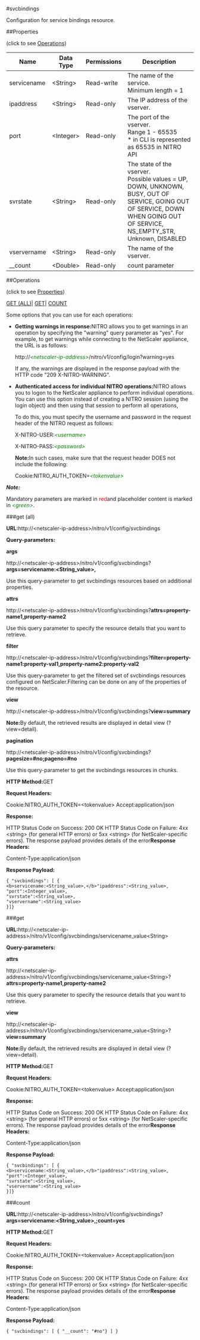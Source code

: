 #svcbindings

Configuration for service bindings resource.


##Properties 
<span>(click to see [Operations](#opera))</span>


<table><thead><tr><th>Name</th><th>Data Type</th><th>Permissions</th><th>Description</th></tr></thead><tbody><tr><td>servicename</td><td>&lt;String></td><td>Read-write</td><td>The name of the service.<br>Minimum length = 1</td></tr><tr><td>ipaddress</td><td>&lt;String></td><td>Read-only</td><td>The IP address of the vserver.</td></tr><tr><td>port</td><td>&lt;Integer></td><td>Read-only</td><td>The port of the vserver.<br>Range 1 - 65535<br>* in CLI is represented as 65535 in NITRO API</td></tr><tr><td>svrstate</td><td>&lt;String></td><td>Read-only</td><td>The state of the vserver.<br>Possible values = UP, DOWN, UNKNOWN, BUSY, OUT OF SERVICE, GOING OUT OF SERVICE, DOWN WHEN GOING OUT OF SERVICE, NS_EMPTY_STR, Unknown, DISABLED</td></tr><tr><td>vservername</td><td>&lt;String></td><td>Read-only</td><td>The name of the vserver.</td></tr><tr><td>__count</td><td>&lt;Double></td><td>Read-only</td><td>count parameter</td></tr></tbody></table>
##Operations 
<span>(click to see [Properties](#prope))</span>


[GET (ALL)](#get-)| [GET]()| [COUNT](#)


Some options that you can use for each operations:
<ul><li><p><b>Getting warnings in response:</b>NITRO allows you to get warnings in an operation by specifying the "warning" query parameter as "yes". For example, to get warnings while connecting to the NetScaler appliance, the URL is as follows:</p><p>http://<span style="color:green;font-style:italic;">&lt;netscaler-ip-address&gt;</span>/nitro/v1/config/login?warning=yes</p><p>If any, the warnings are displayed in the response payload with the HTTP code "209 X-NITRO-WARNING".</p></li><li><p><b>Authenticated access for individual NITRO operations:</b>NITRO allows you to logon to the NetScaler appliance to perform individual operations. You can use this option instead of creating a NITRO session (using the login object) and then using that session to perform all operations,</p><p>To do this, you must specify the username and password in the request header of the NITRO request as follows:</p><p>X-NITRO-USER:<span style="color:green;font-style:italic;">&lt;username&gt;</span></p><p>X-NITRO-PASS:<span style="color:green;font-style:italic;">&lt;password&gt;</span></p><p><b>Note:</b>In such cases, make sure that the request header DOES not include the following:</p><p>Cookie:NITRO_AUTH_TOKEN=<span style="color:green;font-style:italic;">&lt;tokenvalue&gt;</span></p></li></ul>



***Note:*** 
Mandatory parameters are marked in <span style="color:#FF0000;">red</span>and placeholder content is marked in <span style="color:green;font-style:italic">&lt;green&gt;</span>.

###get (all)



<b>URL:</b>http://&lt;netscaler-ip-address&gt;/nitro/v1/config/svcbindings
<b>Query-parameters:</b>
<b>args</b>
http://&lt;netscaler-ip-address&gt;/nitro/v1/config/svcbindings?<b>args=<b>servicename:&lt;String_value&gt;,</b></b>
Use this query-parameter to get svcbindings resources based on additional properties.


<b>attrs</b>
http://&lt;netscaler-ip-address&gt;/nitro/v1/config/svcbindings?<b>attrs=property-name1,property-name2</b>
Use this query parameter to specify the resource details that you want to retrieve.


<b>filter</b>
http://&lt;netscaler-ip-address&gt;/nitro/v1/config/svcbindings?<b>filter=property-name1:property-val1,property-name2:property-val2</b>
Use this query-parameter to get the filtered set of svcbindings resources configured on NetScaler.Filtering can be done on any of the properties of the resource.


<b>view</b>
http://&lt;netscaler-ip-address&gt;/nitro/v1/config/svcbindings?<b>view=summary</b>
<b>Note:</b>By default, the retrieved results are displayed in detail view (?view=detail).


<b>pagination</b>
http://&lt;netscaler-ip-address&gt;/nitro/v1/config/svcbindings?<b>pagesize=#no;pageno=#no</b>
Use this query-parameter to get the svcbindings resources in chunks.



<b>HTTP Method:</b>GET
<b>Request Headers:</b>

Cookie:NITRO_AUTH_TOKEN=&lt;tokenvalue&gt;Accept:application/json

<b>Response:</b>
HTTP Status Code on Success: 200 OKHTTP Status Code on Failure: 4xx &lt;string&gt; (for general HTTP errors) or 5xx &lt;string&gt; (for NetScaler-specific errors). The response payload provides details of the error<b>Response Headers:</b>

Content-Type:application/json

<b>Response Payload: </b>```{ "svcbindings": [ {<b>servicename:<String_value>,</b>"ipaddress":<String_value>,"port":<Integer_value>,"svrstate":<String_value>,"vservername":<String_value>}]}```



###get



<b>URL:</b>http://&lt;netscaler-ip-address&gt;/nitro/v1/config/svcbindings/servicename_value&lt;String&gt;
<b>Query-parameters:</b>
<b>attrs</b>
http://&lt;netscaler-ip-address&gt;/nitro/v1/config/svcbindings/servicename_value&lt;String&gt;?<b>attrs=property-name1,property-name2</b>
Use this query parameter to specify the resource details that you want to retrieve.


<b>view</b>
http://&lt;netscaler-ip-address&gt;/nitro/v1/config/svcbindings/servicename_value&lt;String&gt;?<b>view=summary</b>
<b>Note:</b>By default, the retrieved results are displayed in detail view (?view=detail).



<b>HTTP Method:</b>GET
<b>Request Headers:</b>

Cookie:NITRO_AUTH_TOKEN=&lt;tokenvalue&gt;Accept:application/json

<b>Response:</b>
HTTP Status Code on Success: 200 OKHTTP Status Code on Failure: 4xx &lt;string&gt; (for general HTTP errors) or 5xx &lt;string&gt; (for NetScaler-specific errors). The response payload provides details of the error<b>Response Headers:</b>

Content-Type:application/json

<b>Response Payload: </b>```{ "svcbindings": [ {<b>servicename:<String_value>,</b>"ipaddress":<String_value>,"port":<Integer_value>,"svrstate":<String_value>,"vservername":<String_value>}]}```



###count



<b>URL:</b>http://&lt;netscaler-ip-address&gt;/nitro/v1/config/svcbindings?<b>args=<b>servicename:&lt;String_value&gt;,</b>;count=yes</b>
<b>HTTP Method:</b>GET
<b>Request Headers:</b>

Cookie:NITRO_AUTH_TOKEN=&lt;tokenvalue&gt;Accept:application/json

<b>Response:</b>
HTTP Status Code on Success: 200 OKHTTP Status Code on Failure: 4xx &lt;string&gt; (for general HTTP errors) or 5xx &lt;string&gt; (for NetScaler-specific errors). The response payload provides details of the error<b>Response Headers:</b>

Content-Type:application/json

<b>Response Payload: </b>```{ "svcbindings": [ { "__count": "#no"} ] }```



